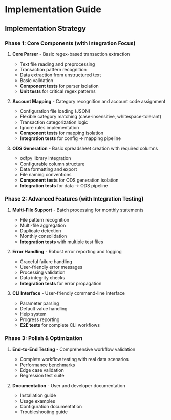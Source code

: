 # Implementation Guide

## Implementation Strategy

### Phase 1: Core Components (with Integration Focus)

1. **Core Parser** - Basic regex-based transaction extraction
   - Text file reading and preprocessing
   - Transaction pattern recognition
   - Data extraction from unstructured text
   - Basic validation
   - **Component tests** for parser isolation
   - **Unit tests** for critical regex patterns

2. **Account Mapping** - Category recognition and account code assignment
   - Configuration file loading (JSON)
   - Flexible category matching (case-insensitive, whitespace-tolerant)
   - Transaction categorization logic
   - Ignore rules implementation
   - **Component tests** for mapping isolation
   - **Integration tests** for config → mapping pipeline

3. **ODS Generation** - Basic spreadsheet creation with required columns
   - odfpy library integration
   - Configurable column structure
   - Data formatting and export
   - File naming conventions
   - **Component tests** for ODS generation isolation
   - **Integration tests** for data → ODS pipeline

### Phase 2: Advanced Features (with Integration Testing)

1. **Multi-File Support** - Batch processing for monthly statements
   - File pattern recognition
   - Multi-file aggregation
   - Duplicate detection
   - Monthly consolidation
   - **Integration tests** with multiple test files

1. **Error Handling** - Robust error reporting and logging
   - Graceful failure handling
   - User-friendly error messages
   - Processing validation
   - Data integrity checks
   - **Integration tests** for error propagation

1. **CLI Interface** - User-friendly command-line interface
   - Parameter parsing
   - Default value handling
   - Help system
   - Progress reporting
   - **E2E tests** for complete CLI workflows

### Phase 3: Polish & Optimization

1. **End-to-End Testing** - Comprehensive workflow validation
   - Complete workflow testing with real data scenarios
   - Performance benchmarks
   - Edge case validation
   - Regression test suite

1. **Documentation** - User and developer documentation
   - Installation guide
   - Usage examples
   - Configuration documentation
   - Troubleshooting guide
